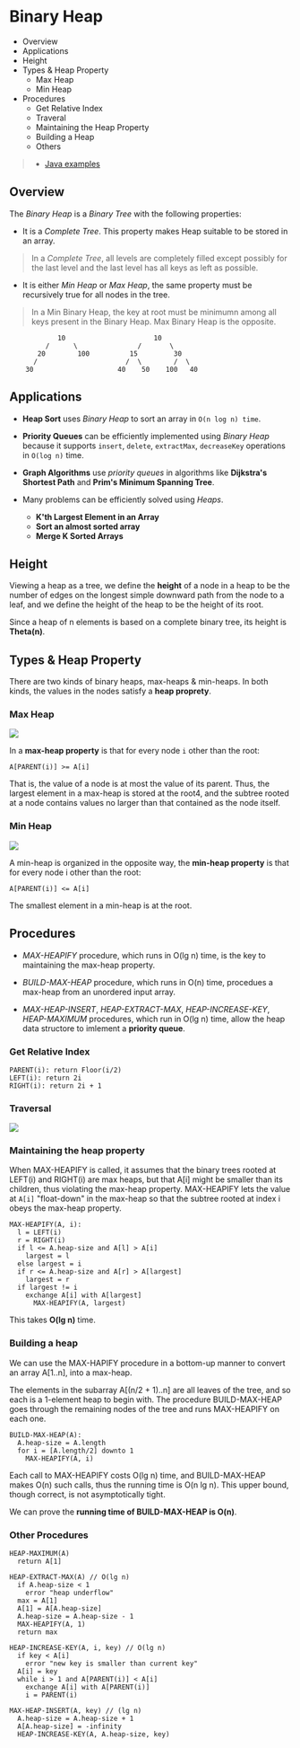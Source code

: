 # Binary Heap

- Overview
- Applications
- Height
- Types & Heap Property
  - Max Heap
  - Min Heap
- Procedures
  - Get Relative Index
  - Traveral
  - Maintaining the Heap Property
  - Building a Heap
  - Others

> - [Java examples](https://github.com/herrera-ignacio/datastructures-in-java/tree/master/src/main/java/trees/heaps)

## Overview

The _Binary Heap_ is a _Binary Tree_ with the following properties:

- It is a _Complete Tree_. This property makes Heap suitable to be stored in an array.

> In a _Complete Tree_, all levels are completely filled except possibly for the last level and the last level has all keys as left as possible.

- It is either _Min Heap_ or _Max Heap_, the same property must be recursively true for all nodes in the tree.

> In a Min Binary Heap, the key at root must be minimumn among all keys present in the Binary Heap. Max Binary Heap is the opposite.

```
            10                      10
         /      \               /       \
       20        100          15         30
      /                      /  \        /  \
    30                     40    50    100   40
```

## Applications

- **Heap Sort** uses _Binary Heap_ to sort an array in `O(n log n) time`.

- **Priority Queues** can be efficiently implemented using _Binary Heap_ because it supports `insert`, `delete`, `extractMax`, `decreaseKey` operations in `O(log n)` time.

- **Graph Algorithms** use _priority queues_ in algorithms like **Dijkstra's Shortest Path** and **Prim's Minimum Spanning Tree**.

- Many problems can be efficiently solved using _Heaps_.
  - **K'th Largest Element in an Array**
  - **Sort an almost sorted array**
  - **Merge K Sorted Arrays**

## Height

Viewing a heap as a tree, we define the **height** of a node in a heap to be the number of edges on the longest simple downward path from the node to a leaf, and we define the height of the heap to be the height of its root.

Since a heap of n elements is based on a complete binary tree, its height is **Theta(n)**.

## Types & Heap Property

There are two kinds of binary heaps, max-heaps & min-heaps. In both kinds, the values in the nodes satisfy a **heap proprety**.

### Max Heap

![](2021-07-04-14-44-59.png)

In a **max-heap property** is that for every node `i` other than the root:

```
A[PARENT(i)] >= A[i]
```

That is, the value of a node is at most the value of its parent. Thus, the largest element in a max-heap is stored at the root4, and the subtree rooted at a node contains values no larger than that contained as the node itself.

### Min Heap

![](2021-07-04-14-44-48.png)

A min-heap is organized in the opposite way, the **min-heap property** is that for every node i other than the root:

```
A[PARENT(i)] <= A[i]
```

The smallest element in a min-heap is at the root.

## Procedures

- _MAX-HEAPIFY_ procedure, which runs in O(lg n) time, is the key to maintaining the max-heap property.

- _BUILD-MAX-HEAP_ procedure, which runs in O(n) time, procedues a max-heap from an unordered input array.

- _MAX-HEAP-INSERT_, _HEAP-EXTRACT-MAX_, _HEAP-INCREASE-KEY_, _HEAP-MAXIMUM_ procedures, which run in O(lg n) time, allow the heap data structore to imlement a **priority queue**.

### Get Relative Index

```
PARENT(i): return Floor(i/2)
LEFT(i): return 2i
RIGHT(i): return 2i + 1
```

### Traversal

![](2021-07-04-14-43-55.png)

### Maintaining the heap property

When MAX-HEAPIFY is called, it assumes that the binary trees rooted at LEFT(i) and RIGHT(i) are max heaps, but that A[i] might be smaller than its children, thus violating the max-heap property. MAX-HEAPIFY lets the value at `A[i]` "float-down" in the max-heap so that the subtree rooted at index i obeys the max-heap property.

```
MAX-HEAPIFY(A, i):
  l = LEFT(i)
  r = RIGHT(i)
  if l <= A.heap-size and A[l] > A[i]
    largest = l
  else largest = i
  if r <= A.heap-size and A[r] > A[largest]
    largest = r
  if largest != i
    exchange A[i] with A[largest]
      MAX-HEAPIFY(A, largest)
```

This takes **O(lg n)** time.

### Building a heap

We can use the MAX-HAPIFY procedure in a bottom-up manner to convert an array A[1..n], into a max-heap.

The elements in the subarray A[(n/2 + 1)..n] are all leaves of the tree, and so each is a 1-element heap to begin with. The procedure BUILD-MAX-HEAP goes through the remaining nodes of the tree and runs MAX-HEAPIFY on each one.

```
BUILD-MAX-HEAP(A):
  A.heap-size = A.length
  for i = [A.length/2] downto 1
    MAX-HEAPIFY(A, i)
```

Each call to MAX-HEAPIFY costs O(lg n) time, and BUILD-MAX-HEAP makes O(n) such calls, thus the running time is O(n lg n). This upper bound, though correct, is not asymptotically tight.

We can prove the **running time of BUILD-MAX-HEAP is O(n)**.

### Other Procedures

```
HEAP-MAXIMUM(A)
  return A[1]

HEAP-EXTRACT-MAX(A) // O(lg n)
  if A.heap-size < 1
    error "heap underflow"
  max = A[1]
  A[1] = A[A.heap-size]
  A.heap-size = A.heap-size - 1
  MAX-HEAPIFY(A, 1)
  return max

HEAP-INCREASE-KEY(A, i, key) // O(lg n)
  if key < A[i]
    error "new key is smaller than current key"
  A[i] = key
  while i > 1 and A[PARENT(i)] < A[i]
    exchange A[i] with A[PARENT(i)]
    i = PARENT(i)

MAX-HEAP-INSERT(A, key) // (lg n)
  A.heap-size = A.heap-size + 1
  A[A.heap-size] = -infinity
  HEAP-INCREASE-KEY(A, A.heap-size, key)
```
